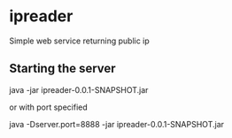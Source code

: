 # ipreader
Simple web service returning public ip

## Starting the server
java -jar ipreader-0.0.1-SNAPSHOT.jar

or with port specified

java -Dserver.port=8888 -jar ipreader-0.0.1-SNAPSHOT.jar
